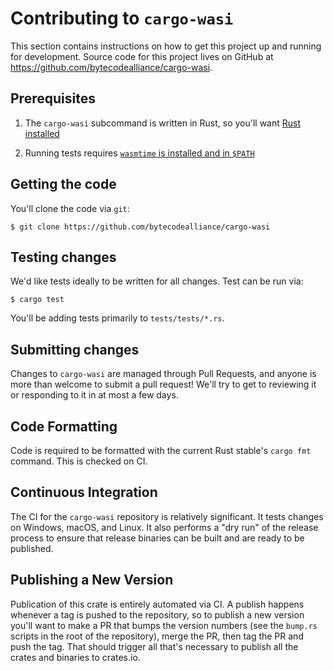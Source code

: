 # Contributing to `cargo-wasi`

This section contains instructions on how to get this project up and running for
development. Source code for this project lives on GitHub at
https://github.com/bytecodealliance/cargo-wasi.

## Prerequisites

1. The `cargo-wasi` subcommand is written in Rust, so you'll want [Rust
   installed](https://www.rust-lang.org/tools/install)

2. Running tests requires [`wasmtime` is installed and in
   `$PATH`](https://wasmtime.dev)

## Getting the code

You'll clone the code via `git`:

```
$ git clone https://github.com/bytecodealliance/cargo-wasi
```

## Testing changes

We'd like tests ideally to be written for all changes. Test can be run via:

```
$ cargo test
```

You'll be adding tests primarily to `tests/tests/*.rs`.

## Submitting changes

Changes to `cargo-wasi` are managed through Pull Requests, and anyone is
more than welcome to submit a pull request! We'll try to get to reviewing it or
responding to it in at most a few days.

## Code Formatting

Code is required to be formatted with the current Rust stable's `cargo fmt`
command. This is checked on CI.

## Continuous Integration

The CI for the `cargo-wasi` repository is relatively significant. It tests
changes on Windows, macOS, and Linux. It also performs a "dry run" of the
release process to ensure that release binaries can be built and are ready to be
published.

## Publishing a New Version

Publication of this crate is entirely automated via CI. A publish happens
whenever a tag is pushed to the repository, so to publish a new version you'll
want to make a PR that bumps the version numbers (see the `bump.rs` scripts in
the root of the repository), merge the PR, then tag the PR and push the tag.
That should trigger all that's necessary to publish all the crates and binaries
to crates.io.
